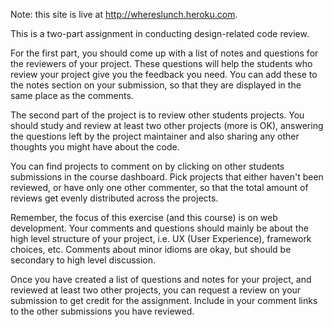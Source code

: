 Note: this site is live at <http://whereslunch.heroku.com>.

This is a two-part assignment in conducting design-related code review.

For the first part, you should come up with a list of notes and questions for the reviewers of your project.  These questions will help the students who review your project give you the feedback you need.  You can add these to the notes section on your submission, so that they are displayed in the same place as the comments.

The second part of the project is to review other students projects.  You should study and review at least two other projects (more is OK), answering the questions left by the project maintainer and also sharing any other thoughts you might have about the code.  

You can find projects to comment on by clicking on other students submissions in the course dashboard.  Pick projects that either haven't been reviewed, or have only one other commenter, so that the total amount of reviews get evenly distributed across the projects.

Remember, the focus of this exercise (and this course) is on web development.  Your comments and questions should mainly be about the high level structure of your project, i.e. UX (User Experience), framework choices, etc.  Comments about minor idioms are okay, but should be secondary to high level discussion.

Once you have created a list of questions and notes for your project, and reviewed at least two other projects, you can request a review on your submission to get credit for the assignment.  Include in your comment links to the other submissions you have reviewed.